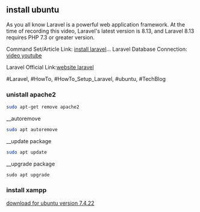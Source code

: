 ## install ubuntu 


As you all know Laravel is a powerful web application framework. At the time of recording this video, Laravel's latest version is 8.13, and Laravel 8.13 requires PHP 7.3 or greater version.

Command Set/Article Link: [install laravel](https://www.technhit.in/setup-laravel)...
Laravel Database Connection: [video youtube ](https://www.youtube.com/watch?v=QU43xeaAtSY)

Laravel Official Link:[website laravel](https://laravel.com/)

#Laravel, #HowTo, #HowTo_Setup_Laravel, #ubuntu, #TechBlog


### unistall apache2

```bash
sudo apt-get remove apache2
```

__autoremove 

```bash
sudo apt autoremove
```

__update package 

```bash 
sudo apt update
```

__upgrade package

```pash
sudo apt upgrade
```


### install xampp 


[download for ubuntu version 7.4.22](https://www.apachefriends.org/xampp-files/7.4.22/xampp-linux-x64-7.4.22-0-installer.run)
